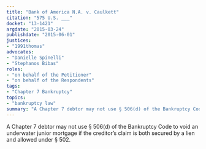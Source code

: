 ```yaml
---
title: "Bank of America N.A. v. Caulkett"
citation: "575 U.S. ___"
docket: "13-1421"
argdate: "2015-03-24"
publishdate: "2015-06-01"
justices:
- "1991thomas"
advocates:
- "Danielle Spinelli"
- "Stephanos Bibas"
roles:
- "on behalf of the Petitioner"
- "on behalf of the Respondents"
tags:
- "Chapter 7 Bankruptcy"
topics:
- "bankruptcy law"
summary: "A Chapter 7 debtor may not use § 506(d) of the Bankruptcy Code to void an underwater junior mortgage if the creditor’s claim is both secured by a lien and allowed under § 502."
---
```

A Chapter 7 debtor may not use § 506(d) of the Bankruptcy Code to void an underwater junior mortgage if the creditor’s claim is both secured by a lien and allowed under § 502.